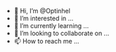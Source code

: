 - 👋 Hi, I’m @Optinhel
- 👀 I’m interested in ...
- 🌱 I’m currently learning ...
- 💞️ I’m looking to collaborate on ...
- 📫 How to reach me ...

<!---
Optinhel/Optinhel is a ✨ special ✨ repository because its `README.md` (this file) appears on your GitHub profile.
You can click the Preview link to take a look at your changes.
--->
